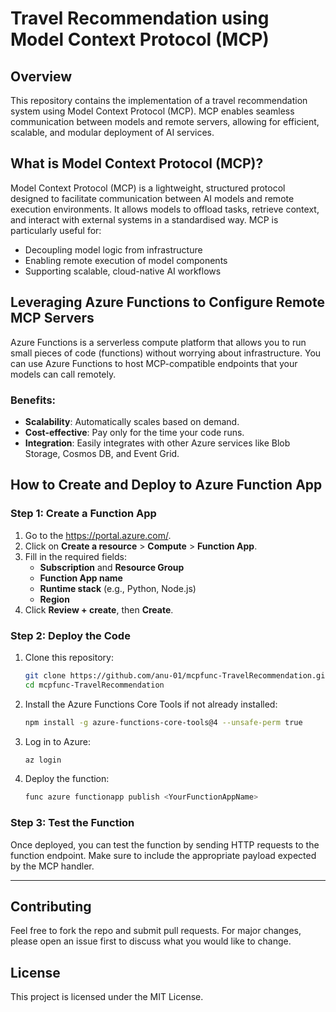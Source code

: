 # Travel Recommendation using Model Context Protocol (MCP)

## Overview

This repository contains the implementation of a travel recommendation system using Model Context Protocol (MCP). MCP enables seamless communication between models and remote servers, allowing for efficient, scalable, and modular deployment of AI services.

## What is Model Context Protocol (MCP)?

Model Context Protocol (MCP) is a lightweight, structured protocol designed to facilitate communication between AI models and remote execution environments. It allows models to offload tasks, retrieve context, and interact with external systems in a standardised way. MCP is particularly useful for:

- Decoupling model logic from infrastructure
- Enabling remote execution of model components
- Supporting scalable, cloud-native AI workflows

## Leveraging Azure Functions to Configure Remote MCP Servers

Azure Functions is a serverless compute platform that allows you to run small pieces of code (functions) without worrying about infrastructure. You can use Azure Functions to host MCP-compatible endpoints that your models can call remotely.

### Benefits:
- **Scalability**: Automatically scales based on demand.
- **Cost-effective**: Pay only for the time your code runs.
- **Integration**: Easily integrates with other Azure services like Blob Storage, Cosmos DB, and Event Grid.

## How to Create and Deploy to Azure Function App

### Step 1: Create a Function App

1. Go to the https://portal.azure.com/.
2. Click on **Create a resource** > **Compute** > **Function App**.
3. Fill in the required fields:
   - **Subscription** and **Resource Group**
   - **Function App name**
   - **Runtime stack** (e.g., Python, Node.js)
   - **Region**
4. Click **Review + create**, then **Create**.

### Step 2: Deploy the Code

1. Clone this repository:
   ```bash
   git clone https://github.com/anu-01/mcpfunc-TravelRecommendation.git
   cd mcpfunc-TravelRecommendation
   ```

2. Install the Azure Functions Core Tools if not already installed:
   ```bash
   npm install -g azure-functions-core-tools@4 --unsafe-perm true
   ```

3. Log in to Azure:
   ```bash
   az login
   ```

4. Deploy the function:
   ```bash
   func azure functionapp publish <YourFunctionAppName>
   ```

### Step 3: Test the Function

Once deployed, you can test the function by sending HTTP requests to the function endpoint. Make sure to include the appropriate payload expected by the MCP handler.

---

## Contributing

Feel free to fork the repo and submit pull requests. For major changes, please open an issue first to discuss what you would like to change.

## License

This project is licensed under the MIT License.
